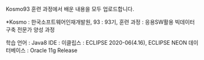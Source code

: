 Kosmo93 
훈련 과정에서 배운 내용을 모두 업로드합니다. 

*Kosmo : 한국소프트웨어인재개발원, 
93 : 93기,
훈련 과정 : 응용SW활용 빅데이터 구축 전문가 양성 과정

학습 언어 : Java8
IDE : 이클립스 : ECLIPSE 2020-06(4.16), ECLIPSE NEON
데이터베이스 : Oracle 11g Release
